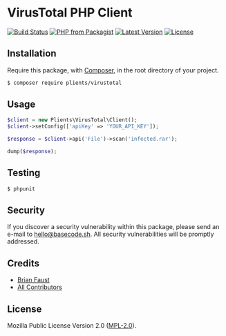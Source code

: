 # VirusTotal PHP Client

[![Build Status](https://img.shields.io/travis/plients/VirusTotal-PHP-Client/master.svg?style=flat-square)](https://travis-ci.org/plients/VirusTotal-PHP-Client)
[![PHP from Packagist](https://img.shields.io/packagist/php-v/plients/virustotal.svg?style=flat-square)]()
[![Latest Version](https://img.shields.io/github/release/plients/VirusTotal-PHP-Client.svg?style=flat-square)](https://github.com/plients/VirusTotal-PHP-Client/releases)
[![License](https://img.shields.io/packagist/l/plients/VirusTotal-PHP-Client.svg?style=flat-square)](https://packagist.org/packages/plients/VirusTotal-PHP-Client)

## Installation

Require this package, with [Composer](https://getcomposer.org/), in the root directory of your project.

```bash
$ composer require plients/virustotal
```

## Usage

```php
$client = new Plients\VirusTotal\Client();
$client->setConfig(['apiKey' => 'YOUR_API_KEY']);

$response = $client->api('File')->scan('infected.rar');

dump($response);
```

## Testing

```bash
$ phpunit
```

## Security

If you discover a security vulnerability within this package, please send an e-mail to hello@basecode.sh. All security vulnerabilities will be promptly addressed.

## Credits

-   [Brian Faust](https://github.com/faustbrian)
-   [All Contributors](../../contributors)

## License

Mozilla Public License Version 2.0 ([MPL-2.0](./LICENSE)).
